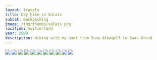```yaml
--- 
layout: travels
title: Day hike in Valais
subcat: Backpacking
image: /img/thumbs/valais.png
location: Switzerland
year: 2009
description: Hiking with my aunt from Saas Almagell to Saas Grund
---
```


 <img src="https://lh3.googleusercontent.com/-ob3I_tCzAzY/T1vaNF7TGpI/AAAAAAAABUk/JymvdlF1mgM/w600-h450-no/DSCF2876.JPG">

 <img src="https://lh6.googleusercontent.com/-rWlhwmPdBPE/T1vaNYdxhzI/AAAAAAAABU8/RMjeokDAbEo/w600-h450-no/DSCF2878.JPG">

 <img src="https://lh4.googleusercontent.com/-FfpzckEik7M/T1vaNSiP86I/AAAAAAAABU0/oCIXHrHVgwU/w600-h450-no/DSCF2880.JPG">

 <img src="https://lh4.googleusercontent.com/-orib_BNGZNs/T1vaOGNM5HI/AAAAAAAABVY/IiyV7VxGQ4M/w600-h450-no/DSCF2882.JPG">

 <img src="https://lh5.googleusercontent.com/-w3QWSIb_KPM/T1vaOAB95mI/AAAAAAAABVI/_pwX_wFQKk4/w600-h450-no/DSCF2883.JPG">

 <img src="https://lh4.googleusercontent.com/-CVfj-XjBZNg/T1vaOPkAqSI/AAAAAAAABVQ/_QACwRJHtes/w600-h450-no/DSCF2885.JPG">

 <img src="https://lh6.googleusercontent.com/-orYNNM6gPiU/T1vaPZAtVQI/AAAAAAAABV8/m39pblshAv8/w600-h450-no/DSCF2908.JPG">

 <img src="https://lh6.googleusercontent.com/-TM6CA_L5sGA/T1vaPxTb61I/AAAAAAAABWM/7D1vybaMV7A/w600-h450-no/DSCF2925.JPG">

 <img src="https://lh3.googleusercontent.com/-mbyJ-y4DHTY/T1vaMp1tifI/AAAAAAAABUU/zNialJfFpC0/w600-h450-no/DSC08859.JPG">

 <img src="https://lh4.googleusercontent.com/-2Uk1DuLi2iY/T1vaMsh6OVI/AAAAAAAABUY/w6Lr5NU2Sno/w600-h450-no/DSC08863.JPG">

 <img src="https://lh3.googleusercontent.com/-U9h6muNPONk/T1vaNTLKsMI/AAAAAAAABU4/PYjtk_jyzso/w600-h450-no/DSC08877.JPG">

